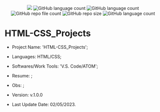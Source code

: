 <p align="center">
  <img src="http://img.shields.io/static/v1?label=STATUS&message=Under_Development&color=green&style=flat"/>
  <img alt="GitHub language count" src="https://img.shields.io/github/languages/count/Rafa-KozAnd/HTML-CSS_Projects">
  <img alt="GitHub language count" src="https://img.shields.io/github/languages/top/Rafa-KozAnd/HTML-CSS_Projects">
  <img alt="GitHub repo file count" src="https://img.shields.io/github/directory-file-count/Rafa-KozAnd/HTML-CSS_Projects">
  <img alt="GitHub repo size" src="https://img.shields.io/github/repo-size/Rafa-KozAnd/HTML-CSS_Projects">
  <img alt="GitHub language count" src="https://img.shields.io/github/license/Rafa-KozAnd/HTML-CSS_Projects">
</p>

# HTML-CSS_Projects

- Project Name: 'HTML-CSS_Projects';
- Languages: HTML/CSS;
- Softwares/Work Tools: 'V.S. Code/ATOM';
- Resume: ;
- Obs: ;
- Version: v.1.0.0

- Last Update Date: 02/05/2023.

##
